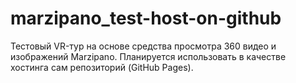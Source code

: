 # marzipano_test-host-on-github
Тестовый VR-тур на основе средства просмотра 360 видео и изображений Marzipano.
Планируется использовать в качестве хостинга сам репозиторий (GitHub Pages).
